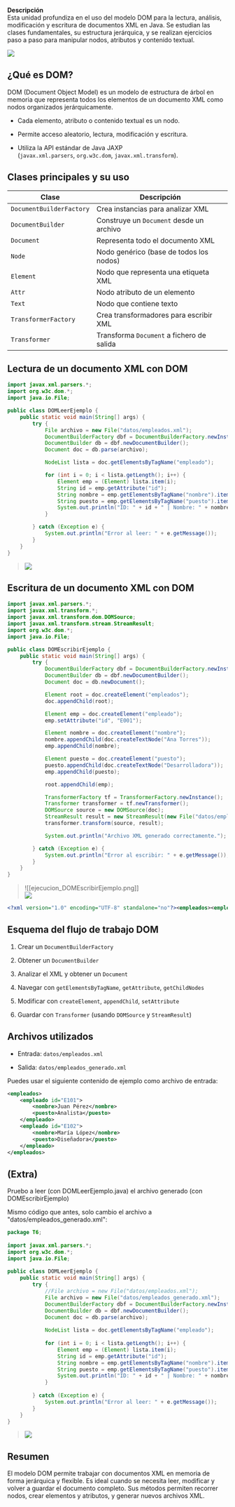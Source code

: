 **Descripción**  
Esta unidad profundiza en el uso del modelo DOM para la lectura, análisis, modificación y escritura de documentos XML en Java. Se estudian las clases fundamentales, su estructura jerárquica, y se realizan ejercicios paso a paso para manipular nodos, atributos y contenido textual.

![](mapa_mental_dom.png)


## ¿Qué es DOM?

DOM (Document Object Model) es un modelo de estructura de árbol en memoria que representa todos los elementos de un documento XML como nodos organizados jerárquicamente.

- Cada elemento, atributo o contenido textual es un nodo.
    
- Permite acceso aleatorio, lectura, modificación y escritura.
    
- Utiliza la API estándar de Java JAXP (`javax.xml.parsers`, `org.w3c.dom`, `javax.xml.transform`).

## Clases principales y su uso

|Clase|Descripción|
|---|---|
|`DocumentBuilderFactory`|Crea instancias para analizar XML|
|`DocumentBuilder`|Construye un `Document` desde un archivo|
|`Document`|Representa todo el documento XML|
|`Node`|Nodo genérico (base de todos los nodos)|
|`Element`|Nodo que representa una etiqueta XML|
|`Attr`|Nodo atributo de un elemento|
|`Text`|Nodo que contiene texto|
|`TransformerFactory`|Crea transformadores para escribir XML|
|`Transformer`|Transforma `Document` a fichero de salida|

## Lectura de un documento XML con DOM

```java
import javax.xml.parsers.*;
import org.w3c.dom.*;
import java.io.File;

public class DOMLeerEjemplo {
    public static void main(String[] args) {
        try {
            File archivo = new File("datos/empleados.xml");
            DocumentBuilderFactory dbf = DocumentBuilderFactory.newInstance();
            DocumentBuilder db = dbf.newDocumentBuilder();
            Document doc = db.parse(archivo);

            NodeList lista = doc.getElementsByTagName("empleado");

            for (int i = 0; i < lista.getLength(); i++) {
                Element emp = (Element) lista.item(i);
                String id = emp.getAttribute("id");
                String nombre = emp.getElementsByTagName("nombre").item(0).getTextContent();
                String puesto = emp.getElementsByTagName("puesto").item(0).getTextContent();
                System.out.println("ID: " + id + " | Nombre: " + nombre + " | Puesto: " + puesto);
            }

        } catch (Exception e) {
            System.out.println("Error al leer: " + e.getMessage());
        }
    }
}
```

> ![](ejecucion_DOMLeerEjemplo.png)

## Escritura de un documento XML con DOM

```java
import javax.xml.parsers.*;
import javax.xml.transform.*;
import javax.xml.transform.dom.DOMSource;
import javax.xml.transform.stream.StreamResult;
import org.w3c.dom.*;
import java.io.File;

public class DOMEscribirEjemplo {
    public static void main(String[] args) {
        try {
            DocumentBuilderFactory dbf = DocumentBuilderFactory.newInstance();
            DocumentBuilder db = dbf.newDocumentBuilder();
            Document doc = db.newDocument();

            Element root = doc.createElement("empleados");
            doc.appendChild(root);

            Element emp = doc.createElement("empleado");
            emp.setAttribute("id", "E001");

            Element nombre = doc.createElement("nombre");
            nombre.appendChild(doc.createTextNode("Ana Torres"));
            emp.appendChild(nombre);

            Element puesto = doc.createElement("puesto");
            puesto.appendChild(doc.createTextNode("Desarrolladora"));
            emp.appendChild(puesto);

            root.appendChild(emp);

            TransformerFactory tf = TransformerFactory.newInstance();
            Transformer transformer = tf.newTransformer();
            DOMSource source = new DOMSource(doc);
            StreamResult result = new StreamResult(new File("datos/empleados_generado.xml"));
            transformer.transform(source, result);

            System.out.println("Archivo XML generado correctamente.");

        } catch (Exception e) {
            System.out.println("Error al escribir: " + e.getMessage());
        }
    }
}
```

> ![[ejecucion_DOMEscribirEjemplo.png]]  
> ![](ejecucion_DOMEscribirEjemplo_2.png)
```xml
<?xml version="1.0" encoding="UTF-8" standalone="no"?><empleados><empleado id="E001"><nombre>Ana Torres</nombre><puesto>Desarrolladora</puesto></empleado></empleados>
```

## Esquema del flujo de trabajo DOM

1. Crear un `DocumentBuilderFactory`
    
2. Obtener un `DocumentBuilder`
    
3. Analizar el XML y obtener un `Document`
    
4. Navegar con `getElementsByTagName`, `getAttribute`, `getChildNodes`
    
5. Modificar con `createElement`, `appendChild`, `setAttribute`
    
6. Guardar con `Transformer` (usando `DOMSource` y `StreamResult`)

## Archivos utilizados

- Entrada: `datos/empleados.xml`
    
- Salida: `datos/empleados_generado.xml`

Puedes usar el siguiente contenido de ejemplo como archivo de entrada:

```xml
<empleados>
    <empleado id="E101">
        <nombre>Juan Pérez</nombre>
        <puesto>Analista</puesto>
    </empleado>
    <empleado id="E102">
        <nombre>María López</nombre>
        <puesto>Diseñadora</puesto>
    </empleado>
</empleados>
```

## (Extra)

Pruebo a leer (con DOMLeerEjemplo.java) el archivo generado (con DOMEscribirEjemplo)

Mismo código que antes, solo cambio el archivo a "datos/empleados_generado.xml":
```java
package T6;  
  
import javax.xml.parsers.*;  
import org.w3c.dom.*;  
import java.io.File;  
  
public class DOMLeerEjemplo {  
    public static void main(String[] args) {  
        try {  
            //File archivo = new File("datos/empleados.xml");
            File archivo = new File("datos/empleados_generado.xml");  
            DocumentBuilderFactory dbf = DocumentBuilderFactory.newInstance();  
            DocumentBuilder db = dbf.newDocumentBuilder();  
            Document doc = db.parse(archivo);  
  
            NodeList lista = doc.getElementsByTagName("empleado");  
  
            for (int i = 0; i < lista.getLength(); i++) {  
                Element emp = (Element) lista.item(i);  
                String id = emp.getAttribute("id");  
                String nombre = emp.getElementsByTagName("nombre").item(0).getTextContent();  
                String puesto = emp.getElementsByTagName("puesto").item(0).getTextContent();  
                System.out.println("ID: " + id + " | Nombre: " + nombre + " | Puesto: " + puesto);  
            }  
  
        } catch (Exception e) {  
            System.out.println("Error al leer: " + e.getMessage());  
        }  
    }  
}
```

> ![](ejecucion2_DOMLeerEjemplo.png)

## Resumen

El modelo DOM permite trabajar con documentos XML en memoria de forma jerárquica y flexible. Es ideal cuando se necesita leer, modificar y volver a guardar el documento completo. Sus métodos permiten recorrer nodos, crear elementos y atributos, y generar nuevos archivos XML.